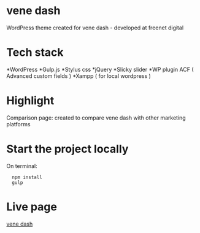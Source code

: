 # vene dash

   WordPress theme created for vene dash - developed at freenet digital

# Tech stack

  *WordPress 
  *Gulp.js
  *Stylus css
  *jQuery
  *Slicky slider
  *WP plugin ACF ( Advanced custom fields ) 
  *Xampp ( for local wordpress )
  
  # Highlight

   Comparison page: created to compare vene dash with other marketing platforms

  
  # Start the project locally
  
  On terminal:
  
      npm install
      gulp

# Live page
   [vene dash](https://www.venedash.io "vene dash")
    
